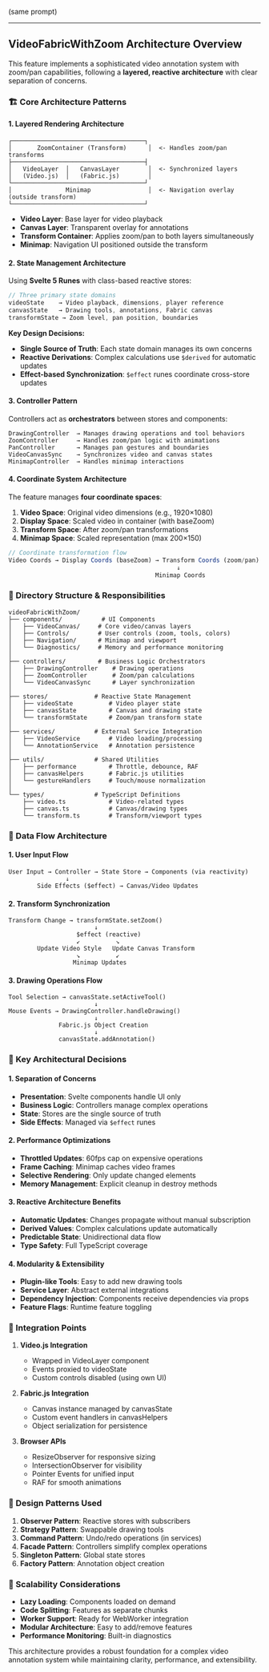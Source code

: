 (same prompt)

---

## VideoFabricWithZoom Architecture Overview

This feature implements a sophisticated video annotation system with zoom/pan capabilities, following a **layered, reactive architecture** with clear separation of concerns.

### 🏗️ Core Architecture Patterns

#### 1. **Layered Rendering Architecture**

```
┌─────────────────────────────────────┐
│       ZoomContainer (Transform)      │  <- Handles zoom/pan transforms
├─────────────────────────────────────┤
│   VideoLayer  │   CanvasLayer        │  <- Synchronized layers
│   (Video.js)  │   (Fabric.js)        │
└─────────────────────────────────────┘
│               Minimap                │  <- Navigation overlay (outside transform)
└─────────────────────────────────────┘
```

- **Video Layer**: Base layer for video playback
- **Canvas Layer**: Transparent overlay for annotations
- **Transform Container**: Applies zoom/pan to both layers simultaneously
- **Minimap**: Navigation UI positioned outside the transform

#### 2. **State Management Architecture**

Using **Svelte 5 Runes** with class-based reactive stores:

```typescript
// Three primary state domains
videoState    → Video playback, dimensions, player reference
canvasState   → Drawing tools, annotations, Fabric canvas
transformState → Zoom level, pan position, boundaries
```

**Key Design Decisions:**

- **Single Source of Truth**: Each state domain manages its own concerns
- **Reactive Derivations**: Complex calculations use `$derived` for automatic updates
- **Effect-based Synchronization**: `$effect` runes coordinate cross-store updates

#### 3. **Controller Pattern**

Controllers act as **orchestrators** between stores and components:

```
DrawingController  → Manages drawing operations and tool behaviors
ZoomController     → Handles zoom/pan logic with animations
PanController      → Manages pan gestures and boundaries  
VideoCanvasSync    → Synchronizes video and canvas states
MinimapController  → Handles minimap interactions
```

#### 4. **Coordinate System Architecture**

The feature manages **four coordinate spaces**:

1. **Video Space**: Original video dimensions (e.g., 1920×1080)
2. **Display Space**: Scaled video in container (with baseZoom)
3. **Transform Space**: After zoom/pan transformations
4. **Minimap Space**: Scaled representation (max 200×150)

```typescript
// Coordinate transformation flow
Video Coords → Display Coords (baseZoom) → Transform Coords (zoom/pan) → Screen Coords
                                               ↓
                                         Minimap Coords
```

### 📁 Directory Structure & Responsibilities

```
videoFabricWithZoom/
├── components/           # UI Components
│   ├── VideoCanvas/     # Core video/canvas layers
│   ├── Controls/        # User controls (zoom, tools, colors)
│   ├── Navigation/      # Minimap and viewport
│   └── Diagnostics/     # Memory and performance monitoring
│
├── controllers/         # Business Logic Orchestrators
│   ├── DrawingController    # Drawing operations
│   ├── ZoomController       # Zoom/pan calculations
│   └── VideoCanvasSync      # Layer synchronization
│
├── stores/             # Reactive State Management
│   ├── videoState          # Video player state
│   ├── canvasState         # Canvas and drawing state
│   └── transformState      # Zoom/pan transform state
│
├── services/           # External Service Integration
│   ├── VideoService        # Video loading/processing
│   └── AnnotationService   # Annotation persistence
│
├── utils/              # Shared Utilities
│   ├── performance         # Throttle, debounce, RAF
│   ├── canvasHelpers       # Fabric.js utilities
│   └── gestureHandlers     # Touch/mouse normalization
│
└── types/              # TypeScript Definitions
    ├── video.ts            # Video-related types
    ├── canvas.ts           # Canvas/drawing types
    └── transform.ts        # Transform/viewport types
```

### 🔄 Data Flow Architecture

#### 1. **User Input Flow**

```
User Input → Controller → State Store → Components (via reactivity)
                ↓
        Side Effects ($effect) → Canvas/Video Updates
```

#### 2. **Transform Synchronization**

```
Transform Change → transformState.setZoom()
                        ↓
                   $effect (reactive)
                   ↙          ↘
        Update Video Style   Update Canvas Transform
                   ↘          ↙
                  Minimap Updates
```

#### 3. **Drawing Operations Flow**

```
Tool Selection → canvasState.setActiveTool()
                        ↓
Mouse Events → DrawingController.handleDrawing()
                        ↓
              Fabric.js Object Creation
                        ↓
              canvasState.addAnnotation()
```

### 🎯 Key Architectural Decisions

#### 1. **Separation of Concerns**

- **Presentation**: Svelte components handle UI only
- **Business Logic**: Controllers manage complex operations
- **State**: Stores are the single source of truth
- **Side Effects**: Managed via `$effect` runes

#### 2. **Performance Optimizations**

- **Throttled Updates**: 60fps cap on expensive operations
- **Frame Caching**: Minimap caches video frames
- **Selective Rendering**: Only update changed elements
- **Memory Management**: Explicit cleanup in destroy methods

#### 3. **Reactive Architecture Benefits**

- **Automatic Updates**: Changes propagate without manual subscription
- **Derived Values**: Complex calculations update automatically
- **Predictable State**: Unidirectional data flow
- **Type Safety**: Full TypeScript coverage

#### 4. **Modularity & Extensibility**

- **Plugin-like Tools**: Easy to add new drawing tools
- **Service Layer**: Abstract external integrations
- **Dependency Injection**: Components receive dependencies via props
- **Feature Flags**: Runtime feature toggling

### 🔌 Integration Points

1. **Video.js Integration**
    
    - Wrapped in VideoLayer component
    - Events proxied to videoState
    - Custom controls disabled (using own UI)
2. **Fabric.js Integration**
    
    - Canvas instance managed by canvasState
    - Custom event handlers in canvasHelpers
    - Object serialization for persistence
3. **Browser APIs**
    
    - ResizeObserver for responsive sizing
    - IntersectionObserver for visibility
    - Pointer Events for unified input
    - RAF for smooth animations

### 🎨 Design Patterns Used

1. **Observer Pattern**: Reactive stores with subscribers
2. **Strategy Pattern**: Swappable drawing tools
3. **Command Pattern**: Undo/redo operations (in services)
4. **Facade Pattern**: Controllers simplify complex operations
5. **Singleton Pattern**: Global state stores
6. **Factory Pattern**: Annotation object creation

### 🚀 Scalability Considerations

- **Lazy Loading**: Components loaded on demand
- **Code Splitting**: Features as separate chunks
- **Worker Support**: Ready for WebWorker integration
- **Modular Architecture**: Easy to add/remove features
- **Performance Monitoring**: Built-in diagnostics

This architecture provides a robust foundation for a complex video annotation system while maintaining clarity, performance, and extensibility.